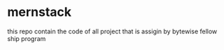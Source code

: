 # mernstack
this repo contain the code of all project that is assigin by bytewise fellow ship program
